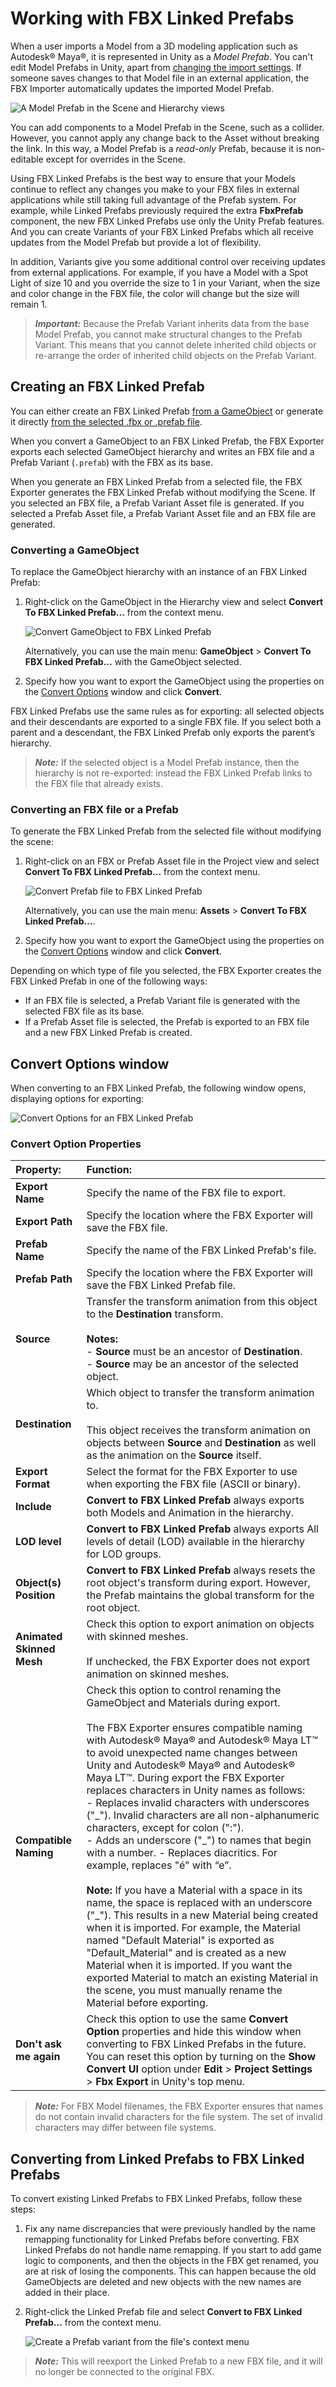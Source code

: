 # Working with FBX Linked Prefabs

When a user imports a Model from a 3D modeling application such as Autodesk® Maya®, it is represented in Unity as a *Model Prefab*. You can't edit Model Prefabs in Unity, apart from [changing the import settings](https://docs.unity3d.com/2018.3/Documentation/Manual/class-FBXImporter.html). If someone saves changes to that Model file in an external application, the FBX Importer automatically updates the imported Model Prefab. 

![A Model Prefab in the Scene and Hierarchy views](images/FBXExporter_ModelPrefab.png)

You can add components to a Model Prefab in the Scene, such as a collider. However, you cannot apply any change back to the Asset without breaking the link. In this way, a Model Prefab is a *read-only* Prefab, because it is non-editable except for overrides in the Scene.

Using FBX Linked Prefabs is the best way to ensure that your Models continue to reflect any changes you make to your FBX files in external applications while still taking full advantage of the Prefab system. For example, while Linked Prefabs previously required the extra **FbxPrefab** component, the new FBX Linked Prefabs use only the Unity Prefab features. And you can create Variants of your FBX Linked Prefabs which all receive updates from the Model Prefab but provide a lot of flexibility. 

In addition, Variants give you some additional control over receiving updates from external applications. For example, if you have a Model with a Spot Light of size 10 and you override the size to 1 in your Variant, when the size and color change in the FBX file, the color will change but the size will remain 1.

> ***Important:*** Because the Prefab Variant inherits data from the base Model Prefab, you cannot make structural changes to the Prefab Variant. This means that you cannot delete inherited child objects or re-arrange the order of inherited child objects on the Prefab Variant. 

## Creating an FBX Linked Prefab

You can either create an FBX Linked Prefab [from a GameObject](#fromGameObject) or generate it directly [from the selected .fbx or .prefab file](#fromFBXorAssetFile).

When you convert a GameObject to an FBX Linked Prefab, the FBX Exporter exports each selected GameObject hierarchy and writes an FBX file and a Prefab Variant (`.prefab`) with the FBX as its base. 

When you generate an FBX Linked Prefab from a selected file, the FBX Exporter generates the FBX Linked Prefab without modifying the Scene. If you selected an FBX file, a Prefab Variant Asset file is generated. If you selected a Prefab Asset file, a Prefab Variant Asset file and an FBX file are generated.

<a name="fromGameObject"></a>

### Converting a GameObject

To replace the GameObject hierarchy with an instance of an FBX Linked Prefab: 

1. Right-click on the GameObject in the Hierarchy view and select __Convert To FBX Linked Prefab...__ from the context menu.

	![Convert GameObject to FBX Linked Prefab](images/FBXExporter_LinkedPrefab-GameObject.png)

	Alternatively, you can use the main menu: __GameObject__ > __Convert To FBX Linked Prefab...__ with the GameObject selected.

2. Specify how you want to export the GameObject using the properties on the [Convert Options](#ConvertOptions) window and click **Convert**.

FBX Linked Prefabs use the same rules as for exporting: all selected objects and their descendants are exported to a single FBX file. If you select both a parent and a descendant, the FBX Linked Prefab only exports the parent’s hierarchy.

> ***Note:*** If the selected object is a Model Prefab instance, then the hierarchy is not re-exported: instead the FBX Linked Prefab links to the FBX file that already exists.

<a name="fromFBXorAssetFile"></a>

### Converting an FBX file or a Prefab

To generate the FBX Linked Prefab from the selected file without modifying the scene:

1. Right-click on an FBX or Prefab Asset file in the Project view and select __Convert To FBX Linked Prefab...__ from the context menu.

	![Convert Prefab file to FBX Linked Prefab](images/FBXExporter_LinkedPrefab-PrefabFile.png)

	Alternatively, you can use the main menu: __Assets__ > __Convert To FBX Linked Prefab...__.

2. Specify how you want to export the GameObject using the properties on the [Convert Options](#ConvertOptions) window and click **Convert**.

Depending on which type of file you selected, the FBX Exporter creates the FBX Linked Prefab in one of the following ways:

* If an FBX file is selected, a Prefab Variant file is generated with the selected FBX file as its base.
* If a Prefab Asset file is selected, the Prefab is exported to an FBX file and a new FBX Linked Prefab is created.

<a name="ConvertOptions"></a>

## Convert Options window

When converting to an FBX Linked Prefab, the following window opens, displaying options for exporting:

![Convert Options for an FBX Linked Prefab](images/FBXExporter_ConvertOptionsWindow.png)


### Convert Option Properties

| Property:                 | Function:                                                    |
| :------------------------ | :----------------------------------------------------------- |
| __Export Name__           | Specify the name of the FBX file to export.                  |
| __Export Path__           | Specify the location where the FBX Exporter will save the FBX file. |
| __Prefab Name__           | Specify the name of the FBX Linked Prefab's file.                |
| __Prefab Path__           | Specify the location where the FBX Exporter will save the FBX Linked Prefab file. |
| __Source__                | Transfer the transform animation from this object to the __Destination__ transform.<br/><br/>**Notes:**<br/> - __Source__ must be an ancestor of __Destination__.<br/> - __Source__ may be an ancestor of the selected object. |
| __Destination__           | Which object to transfer the transform animation to.<br/><br/>This object receives the transform animation on objects between __Source__ and __Destination__ as well as the animation on the __Source__ itself. |
| __Export Format__         | Select the format for the FBX Exporter to use when exporting the FBX file (ASCII or binary). |
| __Include__               | __Convert to FBX Linked Prefab__ always exports both Models and Animation in the hierarchy. |
| __LOD level__             | __Convert to FBX Linked Prefab__ always exports All levels of detail (LOD) available in the hierarchy for LOD groups. |
| __Object(s) Position__    | __Convert to FBX Linked Prefab__ always resets the root object's transform during export. However, the Prefab maintains the global transform for the root object. |
| __Animated Skinned Mesh__ | Check this option to export animation on objects with skinned meshes.<br/><br/>If unchecked, the FBX Exporter does not export animation on skinned meshes. |
| __Compatible Naming__     | Check this option to control renaming the GameObject and Materials during export. <br/><br/>The FBX Exporter ensures compatible naming with Autodesk® Maya® and Autodesk® Maya LT™ to avoid unexpected name changes between Unity and Autodesk® Maya® and Autodesk® Maya LT™. During export the FBX Exporter replaces characters in Unity names as follows:<br/> - Replaces invalid characters with underscores ("\_"). Invalid characters are all non-alphanumeric characters, except for colon (":").<br/> - Adds an underscore ("\_") to names that begin with a number. - Replaces diacritics. For example, replaces "é" with “e”.<br/><br/>**Note:** If you have a Material with a space in its name, the space is replaced with an underscore ("_"). This results in a new Material being created when it is imported. For example, the Material named "Default Material" is exported as "Default_Material" and is created as a new Material when it is imported. If you want the exported Material to match an existing Material in the scene, you must manually rename the Material before exporting. |
| __Don't ask me again__    | Check this option to use the same **Convert Option** properties and hide this window when converting to FBX Linked Prefabs in the future. You can reset this option by turning on the **Show Convert UI** option under **Edit** > **Project Settings** > **Fbx Export** in Unity's top menu. |

> ***Note:*** For FBX Model filenames, the FBX Exporter ensures that names do not contain invalid characters for the file system. The set of invalid characters may differ between file systems.

<a name="conversion"></a>

## Converting from Linked Prefabs to FBX Linked Prefabs

To convert existing Linked Prefabs to FBX Linked Prefabs, follow these steps:

1. Fix any name discrepancies that were previously handled by the name remapping functionality for Linked Prefabs before converting. FBX Linked Prefabs do not handle name remapping. If you start to add game logic to components, and then the objects in the FBX get renamed, you are at risk of losing the components. This can happen because the old GameObjects are deleted and new objects with the new names are added in their place.

2. Right-click the Linked Prefab file and select **Convert to FBX Linked Prefab...** from the context menu.

	![Create a Prefab variant from the file's context menu](images/FBXExporter_CreatePrefabVariant.png)

> ***Note:*** This will reexport the Linked Prefab to a new FBX file, and it will no longer be connected to the original FBX.